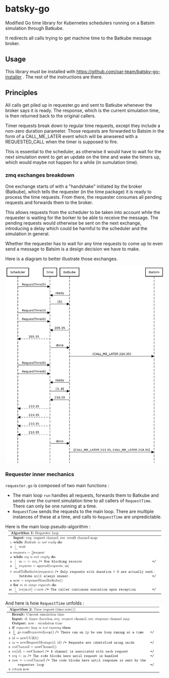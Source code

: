 # batsky-go

Modified Go time library for Kubernetes schedulers running on a Batsim
simulation through Batkube.

It redirects all calls trying to get machine time to the Batkube message
broker.

## Usage
This library must be installed with
https://github.com/oar-team/batsky-go-installer . The rest of the
instructions are there.

## Principles
All calls get piled up in requester.go and sent to Batkube whenever the broker
says it is ready. The response, which is the current simulation time, is then
returned back to the original callers.

Timer requests break down to regular time requests, except they include a
non-zero duration parameter. Those requests are forwarded to Batsim in the form
of a CALL_ME_LATER event which will be anwsered with a REQUESTED_CALL when the
timer is supposed to fire.

This is essential to the scheduler, as otherwise it would have to wait for the
next simulation event to get an update on the time and wake the timers up,
which would maybe not happen for a while (in sumulation time).

### zmq exchanges breakdown
One exchange starts of with a "handshake" initiated by the broker (Batkube),
which tells the requester (in the time package) it is ready to process the time
requests. From there, the requester consumes all pending requests and forwards
them to the broker.

This allows requests from the scheduler to be taken into account while the
requester is waiting for the borker to be able to receive the message. The
pending requests would otherwise be sent on the next exchange, introducing a
delay which could be harmful to the scheduler and the simulation in general.

Whether the requester has to wait for any time requests to come up to even send
a message to Batsim is a design decision we have to make.

Here is a diagram to better illustrate those exchanges.

![requester - broker exchanges](imgs/requester-broker.png)

### Requester inner mechanics
`requester.go` is composed of two main functions :
* The main loop `run` handles all requests, forwards them to Batkube and
sends over the current simulation time to all callers of `RequestTime`. There
can only be one running at a time.
* `RequestTime` sends the requests to the main loop. There are multiple
instances of these at a time, and calls to `RequestTime` are unpredictable.

Here is the main loop pseudo-algorithm : 
![main loop](imgs/alg-req-loop.png)

And here is how `RequestTime` unfolds :
![request time](imgs/alg-now.png)
